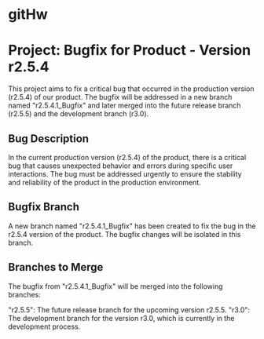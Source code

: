 # gitHw

# Project: Bugfix for Product - Version r2.5.4
This project aims to fix a critical bug that occurred in the production version (r2.5.4) of our product. The bugfix will be addressed in a new branch named "r2.5.4.1_Bugfix" and later merged into the future release branch (r2.5.5) and the development branch (r3.0).

## Bug Description
In the current production version (r2.5.4) of the product, there is a critical bug that causes unexpected behavior and errors during specific user interactions. The bug must be addressed urgently to ensure the stability and reliability of the product in the production environment.

## Bugfix Branch
A new branch named "r2.5.4.1_Bugfix" has been created to fix the bug in the r2.5.4 version of the product. The bugfix changes will be isolated in this branch.

## Branches to Merge
The bugfix from "r2.5.4.1_Bugfix" will be merged into the following branches:

"r2.5.5": The future release branch for the upcoming version r2.5.5.
"r3.0": The development branch for the version r3.0, which is currently in the development process.
